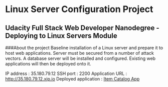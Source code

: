 # Linux Server Configuration Project
## Udacity Full Stack Web Developer Nanodegree - Deploying to Linux Servers Module

###About the project
Baseline installation of a Linux server and prepare it to host web applications.  Server must be secured from a number of attack vectors.  A database server will be installed and configured.  Existing web applications will then be deployed onto it.

IP address : 35.180.79.12
SSH port : 2200
Application URL : http://35.180.79.12.xip.io
Deployed application : <a href="https://github.com/anncodes/catalog-app">Item Catalog App</a>

